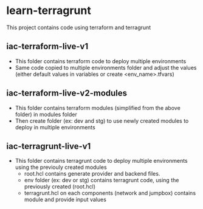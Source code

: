 # learn-terragrunt

This project contains code using terraform and terragrunt

## iac-terraform-live-v1

- This folder contains terraform code to deploy multiple environments
- Same code copied to multiple environments folder and adjust the values (either default values in variables or create <env_name>.tfvars)

## iac-terraform-live-v2-modules

- This folder contains terraform modules (simplified from the above folder) in modules folder
- Then create folder (ex: dev and stg) to use newly created modules to deploy in multiple environments

## iac-terragrunt-live-v1

- This folder contains terragrunt code to deploy multiple environments using the previouly created modules
  - root.hcl contains generate provider and backend files.
  - env folder (ex: dev or stg) contains terragrunt code, using the previously created (root.hcl)
  - terragrunt.hcl on each components (network and jumpbox) contains module and provide input values
